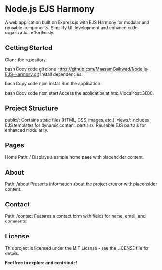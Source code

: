 # Node.js EJS Harmony
A web application built on Express.js with EJS Harmony for modular and reusable components. Simplify UI development and enhance code organization effortlessly.

## Getting Started
Clone the repository:

bash
Copy code
git clone https://github.com/MausamGaikwad/Node.js-EJS-Harmony.git
Install dependencies:

bash
Copy code
npm install
Run the application:

bash
Copy code
npm start
Access the application at http://localhost:3000.

## Project Structure
public/: Contains static files (HTML, CSS, images, etc.).
views/: Includes EJS templates for dynamic content.
partials/: Reusable EJS partials for enhanced modularity.
## Pages
Home
Path: /
Displays a sample home page with placeholder content.
## About
Path: /about
Presents information about the project creator with placeholder content.
## Contact
Path: /contact
Features a contact form with fields for name, email, and comments.
## License
This project is licensed under the MIT License - see the LICENSE file for details.

**Feel free to explore and contribute!**
